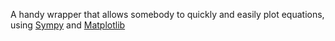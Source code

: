 A handy wrapper that allows somebody to quickly and easily plot equations, using [Sympy](www.sympy.org) and [Matplotlib](matplotlib.org)
